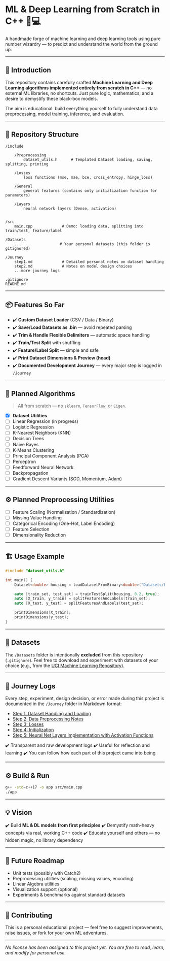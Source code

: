 # **ML & Deep Learning from Scratch in C++** 🧠💻

A handmade forge of machine learning and deep learning tools using pure number wizardry — to predict and understand the world from the ground up.

---

## 🧩 **Introduction**

This repository contains carefully crafted **Machine Learning and Deep Learning algorithms implemented entirely from scratch in C++** — no external ML libraries, no shortcuts. Just pure logic, mathematics, and a desire to demystify these black-box models.

The aim is educational: build everything yourself to fully understand data preprocessing, model training, inference, and evaluation.

---

## 📂 **Repository Structure**

```
/include
    
    /Preprocessing
        dataset_utils.h      # Templated Dataset loading, saving, splitting, printing
    
    /Losses
        loss functions (mse, mae, bce, cross_entropy, hinge_loss)

    /General
        general features (contains only initialization function for parameters)

    /Layers
        neural network layers (Dense, activation)
    

/src
    main.cpp             # Demo: loading data, splitting into train/test, feature/label

/Datasets
    ...                 # Your personal datasets (this folder is gitignored)

/Journey
    step1.md             # Detailed personal notes on dataset handling
    step2.md             # Notes on model design choices
    ...more journey logs

.gitignore
README.md
```

---

## 📦 **Features So Far**

* ✔️ **Custom Dataset Loader** (CSV / Data / Binary)
* ✔️ **Save/Load Datasets as .bin** — avoid repeated parsing
* ✔️ **Trim & Handle Flexible Delimiters** — automatic space handling
* ✔️ **Train/Test Split** with shuffling
* ✔️ **Feature/Label Split** — simple and safe
* ✔️ **Print Dataset Dimensions & Preview (head)**
* ✔️ **Documented Development Journey** — every major step is logged in `/Journey`

---

## 🔮 **Planned Algorithms**

> All from scratch — no `sklearn`, `TensorFlow`, or `Eigen`.

* [x] **Dataset Utilities**
* [ ] Linear Regression (in progress)
* [ ] Logistic Regression
* [ ] K-Nearest Neighbors (KNN)
* [ ] Decision Trees
* [ ] Naïve Bayes
* [ ] K-Means Clustering
* [ ] Principal Component Analysis (PCA)
* [ ] Perceptron
* [ ] Feedforward Neural Network
* [ ] Backpropagation
* [ ] Gradient Descent Variants (SGD, Momentum, Adam)

---

## ⚙️ **Planned Preprocessing Utilities**

* [ ] Feature Scaling (Normalization / Standardization)
* [ ] Missing Value Handling
* [ ] Categorical Encoding (One-Hot, Label Encoding)
* [ ] Feature Selection
* [ ] Dimensionality Reduction

---

## 🏗️ **Usage Example**

```cpp
#include "dataset_utils.h"

int main() {
    Dataset<double> housing = loadDatasetFromBinary<double>("Datasets/Boston_housing_dataset/data.bin");

    auto [train_set, test_set] = trainTestSplit(housing, 0.2, true);
    auto [X_train, y_train] = splitFeaturesAndLabels(train_set);
    auto [X_test, y_test] = splitFeaturesAndLabels(test_set);

    printDimensions(X_train);
    printDimensions(y_test);
}
```

---

## 📜 **Datasets**

The `/Datasets` folder is intentionally **excluded** from this repository (`.gitignore`).
Feel free to download and experiment with datasets of your choice (e.g., from the [UCI Machine Learning Repository](https://archive.ics.uci.edu/ml/index.php)).

---

## 📝 **Journey Logs**

Every step, experiment, design decision, or error made during this project is documented in the `/Journey` folder in Markdown format:

* [Step 1: Dataset Handling and Loading](./Journey/01_dataset_utility.md)
* [Step 2: Data Preprocessing Notes](./Journey/02_preprocessing_module.md)
* [Step 3: Losses](./Journey/03_losses.md)
* [Step 4: Initialization](./Journey/04_initialization.md)
* [Step 5: Neural Net Layers Implementation with Activation Functions](./Journey/05_layers.md)

✔️ Transparent and raw development logs
✔️ Useful for reflection and learning
✔️ You can follow how each part of this project came into being

---

## ⚙️ **Build & Run**

```bash
g++ -std=c++17 -o app src/main.cpp
./app
```

---

## 💡 **Vision**

✔️ Build **ML & DL models from first principles**
✔️ Demystify math-heavy concepts via real, working C++ code
✔️ Educate yourself and others — no hidden magic, no library dependency

---

## 🧪 **Future Roadmap**

* Unit tests (possibly with Catch2)
* Preprocessing utilities (scaling, missing values, encoding)
* Linear Algebra utilities
* Visualization support (optional)
* Experiments & benchmarks against standard datasets

---

## 🤝 **Contributing**

This is a personal educational project — feel free to suggest improvements, raise issues, or fork for your own ML adventures.

---

*No license has been assigned to this project yet. You are free to read, learn, and modify for personal use.*
